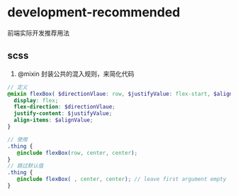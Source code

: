 # development-recommended
前端实际开发推荐用法

## scss
1. @mixin 封装公共的混入规则，来简化代码
``` scss
// 定义
@mixin flexBox( $directionVlaue: row, $justifyValue: flex-start, $alignValue: baseline ) {
  display: flex;
  flex-direction: $directionVlaue;
  justify-content: $justifyValue;
  align-items: $alignValue;
}

// 使用
.thing {
   @include flexBox(row, center, center);
}
// 跳过默认值
.thing {
   @include flexBox( , center, center); // leave first argument empty
}
```
